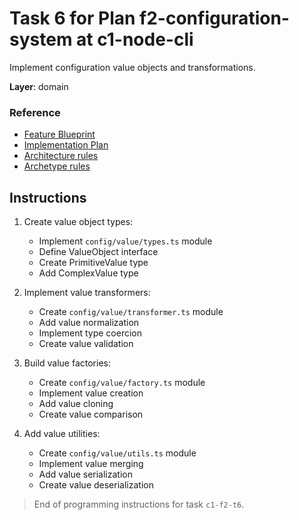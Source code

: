 # Task 6 for Plan f2-configuration-system at c1-node-cli

Implement configuration value objects and transformations.

**Layer**: domain

### Reference

- [Feature Blueprint](/docs/f2-configuration-system.blueprint.md)
- [Implementation Plan](/containers/c1-node-cli/docs/f2/f2-configuration-system.plan.md)
- [Architecture rules](/containers/c1-node-cli/.ai/rules/layered.architecture.rules.md)
- [Archetype rules](/containers/c1-node-cli/.ai/rules/node-cli.archetype.rules.md)

## Instructions

1. Create value object types:
   - Implement `config/value/types.ts` module
   - Define ValueObject interface
   - Create PrimitiveValue type
   - Add ComplexValue type

2. Implement value transformers:
   - Create `config/value/transformer.ts` module
   - Add value normalization
   - Implement type coercion
   - Create value validation

3. Build value factories:
   - Create `config/value/factory.ts` module
   - Implement value creation
   - Add value cloning
   - Create value comparison

4. Add value utilities:
   - Create `config/value/utils.ts` module
   - Implement value merging
   - Add value serialization
   - Create value deserialization

> End of programming instructions for task `c1-f2-t6`. 